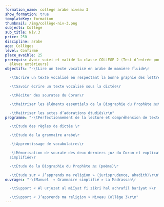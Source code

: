 ```yaml
---
formation_name: college arabe niveau 3
show_formation: true
templateKey: formation
thumbnail: /img/collège-niv-3.png
subjects: Collège
sub_title: Niv.3
price: 250
discipline: arabe
age: Collèges
level: Confirmé
place_avaible: 25
prerequis: Avoir suivi et validé la classe COLLEGE 2 (Test d’entrée pour les
  élèves extérieurs)
objectifs: "-\tLire un texte vocalisé en arabe de manière fluide\r

  -\tEcrire un texte vocalisé en respectant la bonne graphie des lettres \r

  -\tSavoir écrire un texte vocalisé sous la dictée\r

  -\tRéciter des sourates du Coran\r

  -\tMaitriser les éléments essentiels de la Biographie du Prophète ﷺ\r

  -\tMaitriser les actes d’adorations étudiés\r\n"
programme: "-\tPerfectionnement de la lecture et compréhension de textes\r

  -\tEtude des règles de dictée \r

  -\tEtude de la grammaire arabe\r

  -\tApprentissage de vocabulaires\r

  -\tMémorisation de sourate des deux derniers juz du Coran et explication
  simplifiée\r

  -\tEtude de la Biographie du Prophète ﷺ (poème)\r

  -\tEtude sur « J’apprends ma religion » (jurisprudence, ahadith)\r\n"
ouvrages: "-\tManuel  « Grammaire simplifié » La Madrassah\r

  -\tSupport « Al urjuzat al miïyat fi zikri hal achrafil bariyat »\r

  -\tSupport « J’apprends ma religion » Niveau Collège 3\r\n"
---
```

